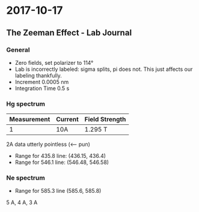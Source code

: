 # 2017-10-17

## The Zeeman Effect - Lab Journal

### General

- Zero fields, set polarizer to 114°
- Lab is incorrectly labeled: sigma splits, pi does not. This just affects our labeling thankfully.
- Increment 0.0005 nm
- Integration Time 0.5 s

### Hg spectrum

Measurement | Current | Field Strength
----------- | ------- | --------------
1           | 10A     | 1.295 T

2A data utterly pointless (<-- pun)

- Range for 435.8 line: (436.15, 436.4)
- Range for 546.1 line: (546.48, 546.58)

### Ne spectrum

- Range for 585.3 line (585.6, 585.8)

5 A, 4 A, 3 A
